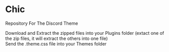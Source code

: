 # Chic
Repository For The Discord Theme

Download and Extract the zipped files into your Plugins folder (extact one of the zip files, it will extract the others into one file)</br>
Send the .theme.css file into your Themes folder
